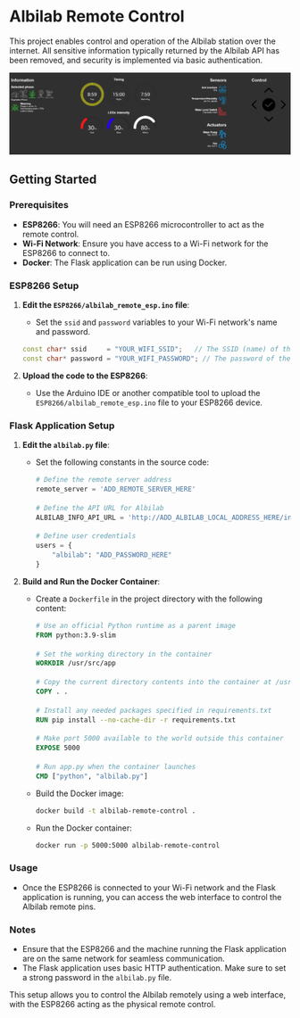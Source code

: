 # Albilab Remote Control

This project enables control and operation of the Albilab station over the internet. All sensitive information typically returned by the Albilab API has been removed, and security is implemented via basic authentication.


![Preview of the web interface](Resources/PC_prntscr.png)


## Getting Started

### Prerequisites

- **ESP8266**: You will need an ESP8266 microcontroller to act as the remote control.
- **Wi-Fi Network**: Ensure you have access to a Wi-Fi network for the ESP8266 to connect to.
- **Docker**: The Flask application can be run using Docker.

### ESP8266 Setup

1. **Edit the `ESP8266/albilab_remote_esp.ino` file**:
   - Set the `ssid` and `password` variables to your Wi-Fi network's name and password.

   ```cpp
   const char* ssid     = "YOUR_WIFI_SSID";   // The SSID (name) of the Wi-Fi network you want to connect to
   const char* password = "YOUR_WIFI_PASSWORD"; // The password of the Wi-Fi network
   ```

2. **Upload the code to the ESP8266**:
   - Use the Arduino IDE or another compatible tool to upload the `ESP8266/albilab_remote_esp.ino` file to your ESP8266 device.

### Flask Application Setup

1. **Edit the `albilab.py` file**:
   - Set the following constants in the source code:

     ```python
     # Define the remote server address
     remote_server = 'ADD_REMOTE_SERVER_HERE'

     # Define the API URL for Albilab
     ALBILAB_INFO_API_URL = 'http://ADD_ALBILAB_LOCAL_ADDRESS_HERE/info'

     # Define user credentials
     users = {
         "albilab": "ADD_PASSWORD_HERE"
     }
     ```

2. **Build and Run the Docker Container**:
   - Create a `Dockerfile` in the project directory with the following content:

     ```dockerfile
     # Use an official Python runtime as a parent image
     FROM python:3.9-slim

     # Set the working directory in the container
     WORKDIR /usr/src/app

     # Copy the current directory contents into the container at /usr/src/app
     COPY . .

     # Install any needed packages specified in requirements.txt
     RUN pip install --no-cache-dir -r requirements.txt

     # Make port 5000 available to the world outside this container
     EXPOSE 5000

     # Run app.py when the container launches
     CMD ["python", "albilab.py"]
     ```

   - Build the Docker image:

     ```bash
     docker build -t albilab-remote-control .
     ```

   - Run the Docker container:

     ```bash
     docker run -p 5000:5000 albilab-remote-control
     ```

### Usage

- Once the ESP8266 is connected to your Wi-Fi network and the Flask application is running, you can access the web interface to control the Albilab remote pins.

### Notes

- Ensure that the ESP8266 and the machine running the Flask application are on the same network for seamless communication.
- The Flask application uses basic HTTP authentication. Make sure to set a strong password in the `albilab.py` file.

This setup allows you to control the Albilab remotely using a web interface, with the ESP8266 acting as the physical remote control.

